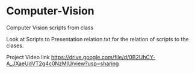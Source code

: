 # Computer-Vision
Computer Vision scripts from class

Look at Scripts to Presentation relation.txt for the relation of scripts to the clases.

Project Video link
https://drive.google.com/file/d/0B2UhCY-A_JXaeUdVT2g4c0NzMlU/view?usp=sharing
  
